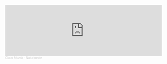 <iframe width="100%" height="166" scrolling="no" frameborder="no" allow="autoplay" src="https://w.soundcloud.com/player/?url=https%3A//api.soundcloud.com/tracks/799170028&color=%23030101&auto_play=false&hide_related=false&show_comments=true&show_user=true&show_reposts=false&show_teaser=true"></iframe><div style="font-size: 10px; color: #cccccc;line-break: anywhere;word-break: normal;overflow: hidden;white-space: nowrap;text-overflow: ellipsis; font-family: Interstate,Lucida Grande,Lucida Sans Unicode,Lucida Sans,Garuda,Verdana,Tahoma,sans-serif;font-weight: 100;"><a href="https://soundcloud.com/claus-muzak" title="Claus Muzak" target="_blank" style="color: #cccccc; text-decoration: none;">Claus Muzak</a> · <a href="https://soundcloud.com/claus-muzak/jujo" title="Jujo" target="_blank" style="color: #cccccc; text-decoration: none;">Naturkunde</a></div>

